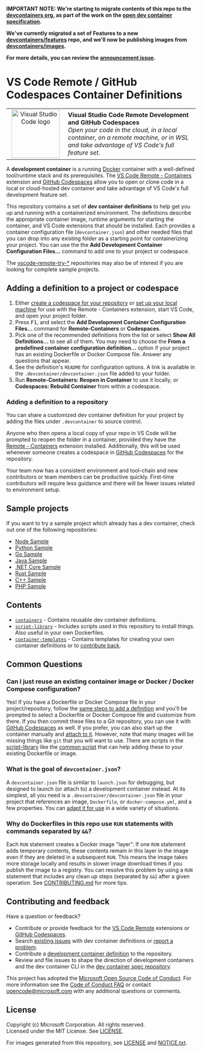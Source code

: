**IMPORTANT NOTE: We're starting to migrate contents of this repo to the [devcontainers org](https://github.com/devcontainers), as part of the work on the [open dev container specification](https://containers.dev).**

**We've currently migrated a set of Features to a new [devcontainers/features](https://github.com/devcontainers/features) repo, and we'll now be publishing images from [devcontainers/images](https://github.com/devcontainers/images).**

**For more details, you can review the [announcement issue](https://github.com/microsoft/vscode-dev-containers/issues/1589).**

# VS Code Remote / GitHub Codespaces Container Definitions

<table style="width: 100%; border-style: none;"><tr>
<td style="width: 140px; text-align: center;"><a href="https://aka.ms/vscode-remote/download/extension"><img width="128px" src="https://microsoft.github.io/vscode-remote-release/images/remote-extensionpack.png" alt="Visual Studio Code logo"/></a></td>
<td>
<strong>Visual Studio Code Remote Development and GitHub Codespaces</strong><br />
<i>Open your code in the cloud, in a local container, on a remote machine, or in WSL and take advantage of VS Code's full feature set.
</td>
</tr></table>

A **development container** is a running [Docker](https://www.docker.com) container with a well-defined tool/runtime stack and its prerequisites. The [VS Code Remote - Containers](https://aka.ms/vscode-remote/download/containers) extension and [GitHub Codespaces](https://github.com/features/codespaces) allow you to open or clone code in a local or cloud-hosted dev container and take advantage of VS Code's full development feature set.

This repository contains a set of **dev container definitions** to help get you up and running with a containerized environment. The definitions describe the appropriate container image, runtime arguments for starting the container, and VS Code extensions that should be installed. Each provides a container configuration file (`devcontainer.json`) and other needed files that you can drop into any existing folder as a starting point for containerizing your project. You can use the the **Add Development Container Configuration Files...** command to add one to your project or codespace.

The [vscode-remote-try-*](https://github.com/search?q=org%3Amicrosoft+vscode-remote-try-&type=Repositories) repositories may also be of interest if you are looking for complete sample projects.

## Adding a definition to a project or codespace
  
  1. Either [create a codespace for your repository](https://aka.ms/ghcs-open-codespace) or [set up your local machine](https://aka.ms/vscode-remote/containers/getting-started) for use with the Remote - Containers extension, start VS Code, and open your project folder.
  2. Press <kbd>F1</kbd>, and select the **Add Development Container Configuration Files...** command for **Remote-Containers** or **Codespaces**.
  3. Pick one of the recommended definitions from the list or select **Show All Definitions...** to see all of them. You may need to choose the **From a predefined container configuration definition...** option if your project has an existing Dockerfile or Docker Compose file. Answer any questions that appear.
  4. See the definition's `README` for configuration options. A link is available in the `.devcontainer/devcontainer.json` file added to your folder.
  5. Run **Remote-Containers: Reopen in Container** to use it locally, or **Codespaces: Rebuild Container** from within a codespace.

### Adding a definition to a repository

You can share a customized dev container definition for your project by adding the files under `.devcontainer` to source control.

Anyone who then opens a local copy of your repo in VS Code will be prompted to reopen the folder in a container, provided they have the [Remote - Containers](https://aka.ms/vscode-remote/download/containers) extension installed. Additionally, this will be used whenever someone creates a codespace in [GitHub Codespaces](https://github.com/features/codespaces) for the repository.

Your team now has a consistent environment and tool-chain and new contributors or team members can be productive quickly. First-time contributors will require less guidance and there will be fewer issues related to environment setup.

## Sample projects

If you want to try a sample project which already has a dev container, check out one of the following repositories:

- [Node Sample](https://github.com/Microsoft/vscode-remote-try-node)
- [Python Sample](https://github.com/Microsoft/vscode-remote-try-python)
- [Go Sample](https://github.com/Microsoft/vscode-remote-try-go)
- [Java Sample](https://github.com/Microsoft/vscode-remote-try-java)
- [.NET Core Sample](https://github.com/Microsoft/vscode-remote-try-dotnetcore)
- [Rust Sample](https://github.com/microsoft/vscode-remote-try-rust)
- [C++ Sample](https://github.com/microsoft/vscode-remote-try-cpp)
- [PHP Sample](https://github.com/microsoft/vscode-remote-try-php)

## Contents

- [`containers`](containers) - Contains reusable dev container definitions.
- [`script-library`](script-library) - Includes scripts used in this repository to install things. Also useful in your own Dockerfiles.
- [`container-templates`](container-templates) - Contains templates for creating your own container definitions or to [contribute back](CONTRIBUTING.md#contributing-dev-container-definitions).

## Common Questions

### Can I just reuse an existing container image or Docker / Docker Compose configuration?

Yes! If you have a Dockerfile or Docker Compose file in your project/repository, follow the [same steps to add a definition](#adding) and you'll be prompted to select a Dockerfile or Docker Compose file and customize from there. If you then commit these files to a Git repository, you can use it with [GitHub Codespaces](https://github.com/features/codespaces) as well. If you prefer, you can also start up the container manually and [attach to it](https://aka.ms/vscode-remote/containers/attach). However, note that many images will be missing things like `git` that you will want to use. There are scripts in the [script-library](script-library) like the [common script](script-library/docs/common.md) that can help adding these to your existing Dockerfile or image.

### What is the goal of `devcontainer.json`?

A `devcontainer.json` file is similar to `launch.json` for debugging, but designed to launch (or attach to) a development container instead. At its simplest, all you need is a `.devcontainer/devcontainer.json` file in your project that references an image, `Dockerfile`, or `docker-compose.yml`, and a few properties. You can [adapt it for use](https://aka.ms/vscode-remote/containers/folder-setup) in a wide variety of situations.

### Why do Dockerfiles in this repo use `RUN` statements with commands separated by `&&`?

Each `RUN` statement creates a Docker image "layer". If one `RUN` statement adds temporary contents, these contents remain in this layer in the image even if they are deleted in a subsequent `RUN`. This means the image takes more storage locally and results in slower image download times if you publish the image to a registry. You can resolve this problem by using a `RUN` statement that includes any clean up steps (separated by `&&`) after a given operation. See [CONTRIBUTING.md](./CONTRIBUTING.md#why-do-dockerfiles-in-this-repository-use-run-statements-with-commands-separated-by-) for more tips.

## Contributing and feedback

Have a question or feedback?

- Contribute or provide feedback for the [VS Code Remote](https://github.com/Microsoft/vscode-remote-release/blob/main/CONTRIBUTING.md) extensions or [GitHub Codespaces](https://github.com/github/feedback/discussions/categories/codespaces-feedback).
- Search [existing issues](https://github.com/Microsoft/vscode-dev-containers/issues) with dev container definitions or [report a problem](https://github.com/Microsoft/vscode-dev-containers/issues/new).
- Contribute a [development container definition](CONTRIBUTING.md#contributing-dev-container-definitions) to the repository.
- Review and file issues to shape the direction of development containers and the dev container CLI in the [dev container spec repository](https://github.com/microsoft/dev-container-spec).

This project has adopted the [Microsoft Open Source Code of Conduct](https://opensource.microsoft.com/codeofconduct/).
For more information see the [Code of Conduct FAQ](https://opensource.microsoft.com/codeofconduct/faq/) or
contact [opencode@microsoft.com](mailto:opencode@microsoft.com) with any additional questions or comments.

## License

Copyright (c) Microsoft Corporation. All rights reserved. <br />
Licensed under the MIT License. See [LICENSE](LICENSE).

For images generated from this repository, see [LICENSE](https://github.com/microsoft/containerregistry/blob/main/legal/Container-Images-Legal-Notice.md) and [NOTICE.txt](NOTICE.txt).
